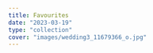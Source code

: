 ```yaml
---
title: Favourites
date: "2023-03-19"
type: "collection"
cover: "images/wedding3_11679366_o.jpg"
---
```

